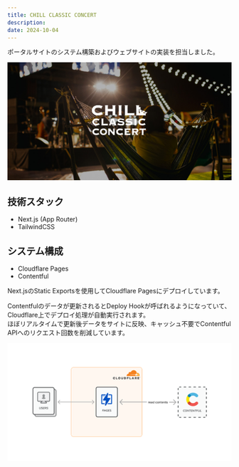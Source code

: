 ```yaml
---
title: CHILL CLASSIC CONCERT
description:
date: 2024-10-04
---
```


ポータルサイトのシステム構築およびウェブサイトの実装を担当しました。

[![CHILL CLASSIC CONCERT](/works/chill-classic-concert/cover.jpg)](https://www.chill-classic.jp)


## 技術スタック

- Next.js (App Router)
- TailwindCSS

## システム構成

- Cloudflare Pages
- Contentful

Next.jsのStatic Exportsを使用してCloudflare Pagesにデプロイしています。

Contentfulのデータが更新されるとDeploy Hookが呼ばれるようになっていて、Cloudflare上でデプロイ処理が自動実行されます。
<br />
ほぼリアルタイムで更新後データをサイトに反映、キャッシュ不要でContentful APIへのリクエスト回数を削減しています。

![Architecture diagram](/works/chill-classic-concert/architecture-diagram.png)
